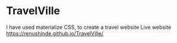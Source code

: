 # TravelVille
I have used materialize CSS, to create a travel website 
Live website https://renushinde.github.io/TravelVille/
